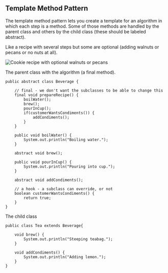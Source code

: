 ## Template Method Pattern

The template method pattern lets you create a template for an algorithm in which each step is a method.
Some of those methods are handled by the parent class and others by the child class (these should be labeled abstract).

Like a recipe with several steps but some are optional (adding walnuts or pecans or no nuts at all).

![Cookie recipe with optional walnuts or pecans](https://user-images.githubusercontent.com/22779199/37430436-7c50bb9a-27a8-11e8-829a-d85af8d4ebf7.jpg)  

The parent class with the algorithm (a final method).


    public abstract class Beverage {
	
		// final - we don't want the subclasses to be able to change this
		final void prepareRecipe() {
			boilWater();
			brew();
			pourInCup();
			if(customerWantsCondiments()) {
				addCondiments();
			}
		}

		public void boilWater() {
			System.out.println("Boiling water.");
		}

		abstract void brew();

		public void pourInCup() {
			System.out.println("Pouring into cup.");
		}

		abstract void addCondiments();
		
		// a hook - a subclass can override, or not
		boolean customerWantsCondiments() {
			return true;
		}
    }
    
The child class

	public class Tea extends Beverage{

		void brew() {
			System.out.println("Steeping teabag.");		
		}

		void addCondiments() {
			System.out.println("Adding lemon.");
		}
	}

